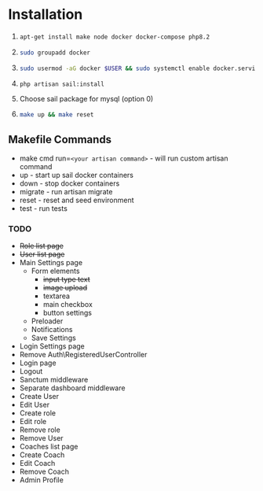 # Installation

1. ```bash
   apt-get install make node docker docker-compose php8.2
   ```
2. ```bash
   sudo groupadd docker
   ```
3. ```bash
   sudo usermod -aG docker $USER && sudo systemctl enable docker.service && sudo systemctl enable containerd.service
   ```
4. ```bash
   php artisan sail:install
   ```
5. Choose sail package for mysql (option 0)
6. ```bash
   make up && make reset
   ```
   
## Makefile Commands

- make cmd run=`<your artisan command>` - will run custom artisan command
- up - start up sail docker containers
- down - stop docker containers
- migrate - run artisan migrate
- reset - reset and seed environment
- test - run tests

### TODO

- ~~Role list page~~
- ~~User list page~~
- Main Settings page
  - Form elements
    - ~~input type text~~
    - ~~image upload~~
    - textarea
    - main checkbox
    - button settings
  - Preloader
  - Notifications
  - Save Settings
- Login Settings page
- Remove Auth\RegisteredUserController
- Login page
- Logout
- Sanctum middleware
- Separate dashboard middleware
- Create User
- Edit User
- Create role
- Edit role
- Remove role
- Remove User
- Coaches list page
- Create Coach
- Edit Coach
- Remove Coach
- Admin Profile
